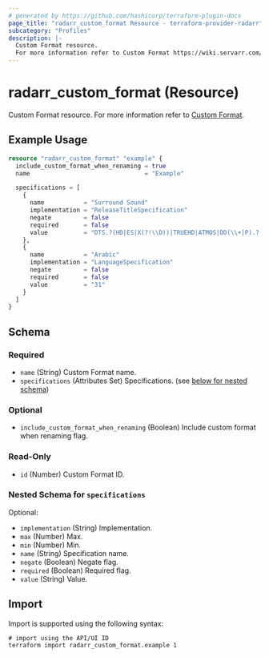 ```yaml
---
# generated by https://github.com/hashicorp/terraform-plugin-docs
page_title: "radarr_custom_format Resource - terraform-provider-radarr"
subcategory: "Profiles"
description: |-
  Custom Format resource.
  For more information refer to Custom Format https://wiki.servarr.com/radarr/settings#custom-formats.
---
```


# radarr_custom_format (Resource)

<!-- subcategory:Profiles -->
Custom Format resource.
For more information refer to [Custom Format](https://wiki.servarr.com/radarr/settings#custom-formats).

## Example Usage

```terraform
resource "radarr_custom_format" "example" {
  include_custom_format_when_renaming = true
  name                                = "Example"

  specifications = [
    {
      name           = "Surround Sound"
      implementation = "ReleaseTitleSpecification"
      negate         = false
      required       = false
      value          = "DTS.?(HD|ES|X(?!\\D))|TRUEHD|ATMOS|DD(\\+|P).?([5-9])|EAC3.?([5-9])"
    },
    {
      name           = "Arabic"
      implementation = "LanguageSpecification"
      negate         = false
      required       = false
      value          = "31"
    }
  ]
}
```

<!-- schema generated by tfplugindocs -->
## Schema

### Required

- `name` (String) Custom Format name.
- `specifications` (Attributes Set) Specifications. (see [below for nested schema](#nestedatt--specifications))

### Optional

- `include_custom_format_when_renaming` (Boolean) Include custom format when renaming flag.

### Read-Only

- `id` (Number) Custom Format ID.

<a id="nestedatt--specifications"></a>
### Nested Schema for `specifications`

Optional:

- `implementation` (String) Implementation.
- `max` (Number) Max.
- `min` (Number) Min.
- `name` (String) Specification name.
- `negate` (Boolean) Negate flag.
- `required` (Boolean) Required flag.
- `value` (String) Value.

## Import

Import is supported using the following syntax:

```shell
# import using the API/UI ID
terraform import radarr_custom_format.example 1
```
